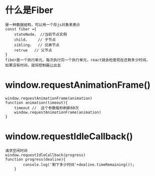 # 什么是Fiber

```
是一种数据结构，可以用一个存js对象来表示
const fiber ={
	stateNode， //当前节点实例
	child，    // 子节点
	sibling，  // 兄弟节点
	retrue   // 父节点
}
fiber是一个执行单元，每次执行完一个执行单元，react就会检查现在还剩多少时间，
如果没有时间，就将控制器让出去
```

# window.requestAnimationFrame()

```
window.requestAnimationFrame(animation)
function animation(timeout){
	timeout //  这个参数每秒刷新60次
	window.requestAnimationFrame(animation)
}
```

# window.requestIdleCallback()

```
请求空闲时间
window.requestIdleCallback(progress)
function progress(dealine){
        console.log('剩下多少时间'+dealine.timeRemaining());
    }		
```

